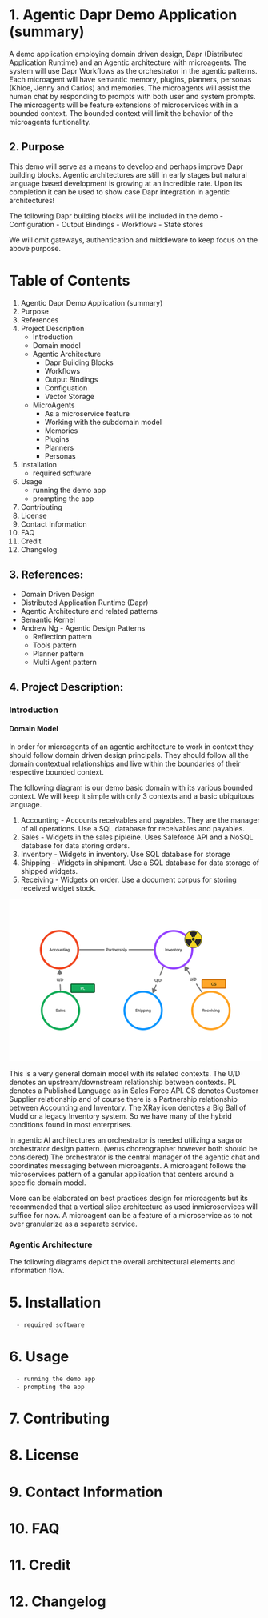 # 1. Agentic Dapr Demo Application (summary)
A demo application employing domain driven design, Dapr (Distributed Application Runtime) and an Agentic architecture with microagents. The system will use Dapr Workflows as the orchestrator in the agentic patterns. Each microagent will have semantic memory, plugins, planners, personas (Khloe, Jenny and Carlos) and memories. The microagents will assist the human chat by responding to prompts with both user and system prompts. The microagents will be feature extensions of microservices with in a bounded context. The bounded context will limit the behavior of the microagents funtionality. 

## 2. Purpose 

This demo will serve as a means to develop and perhaps improve Dapr building blocks. Agentic architectures are still in early stages but natural language based development is growing at an incredible rate. Upon its completion it can be used to show case Dapr integration in agentic architectures!

The following Dapr building blocks will be included in the demo
      - Configuration
      - Output Bindings
      - Workflows
      - State stores

We will omit gateways, authentication and middleware to keep focus on the above purpose.

# Table of Contents

1. Agentic Dapr Demo Application (summary)
2. Purpose
3. References
4. Project Description
      - Introduction
      - Domain model
      - Agentic Architecture
          - Dapr Building Blocks
          - Workflows
          - Output Bindings
          - Configuation
          - Vector Storage
      - MicroAgents
          - As a microservice feature
          - Working with the subdomain model
          - Memories
          - Plugins
          - Planners
          - Personas        
5. Installation
      - required software
6. Usage
      - running the demo app
      - prompting the app
7. Contributing
8. License
9. Contact Information
10. FAQ
11. Credit
12. Changelog

## 3. References:
- Domain Driven Design
- Distributed Application Runtime (Dapr)
- Agentic Architecture and related patterns
- Semantic Kernel
- Andrew Ng - Agentic Design Patterns
    - Reflection pattern
    - Tools pattern
    - Planner pattern
    - Multi Agent pattern

## 4. Project Description:
### Introduction
#### Domain Model
In order for microagents of an agentic architecture to work in context they should follow domain driven design principals.
They should follow all the domain contextual relationships and live within the boundaries of their respective bounded context. 

The following diagram is our demo basic domain with its various bounded context. We will keep it simple with only 3 contexts and a basic ubiquitous language.

  1. Accounting - Accounts receivables and payables. They are the manager of all operations. Use a SQL database for receivables and payables.
  2. Sales - Widgets in the sales pipleine. Uses Saleforce API and a NoSQL database for data storing orders.
  3. Inventory - Widgets in inventory. Use SQL database for storage
  4. Shipping - Widgets in shipment. Use a SQL database for data storage of shipped widgets.
  5. Receiving - Widgets on order. Use a document corpus for storing received widget stock.

![Alt text](contextmap-agentic-demo.png "Context map image for demo")

This is a very general domain model with its related contexts. The U/D denotes an upstream/downstream relationship between contexts. PL denotes a Published Language as in Sales Force API. CS denotes Customer Supplier relationship and of course there is a Partnership relationship between Accounting and Inventory. The XRay icon denotes a Big Ball of Mudd or a legacy Inventory system. So we have many of the hybrid conditions found in most enterprises.

In agentic AI architectures an orchestrator is needed utilizing a saga or orchestrator design pattern. (verus choreographer however both should be considered)
The orchestrator is the central manager of the agentic chat and coordinates messaging between microagents. A microagent follows the microservices pattern of a ganular application that centers around a specific domain model.

More can be elaborated on best practices design for microagents but its recommended that a vertical slice architecture as used inmicroservices will suffice for now. A microagent can be a feature of a microservice as to not over granularize as a separate service.

### Agentic Architecture

The following diagrams depict the overall architectural elements and information flow.

# 5. Installation
      - required software
# 6. Usage
      - running the demo app
      - prompting the app
# 7. Contributing
# 8. License
# 9. Contact Information
# 10. FAQ
# 11. Credit
# 12. Changelog
